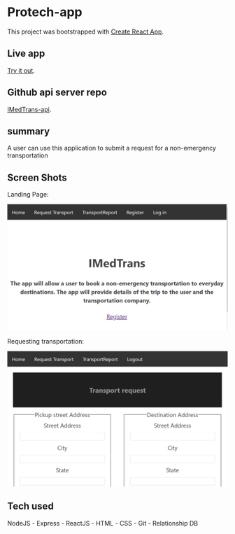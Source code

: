 # Protech-app

This project was bootstrapped with [Create React App](https://github.com/facebook/create-react-app).

## Live app

[Try it out](https://protech-app.vercel.app/collection).

## Github api server repo

[IMedTrans-api](https://github.com/dadetifa1/ImedTrans-api).

## summary

A user can use this application to submit a request for a non-emergency transportation

## Screen Shots

Landing Page:

![Landing Page](screen_shots/Landing_page.jpg)

Requesting transportation:

![sample results](screen_shots/Transport_request.jpg)

## Tech used

NodeJS - Express - ReactJS - HTML - CSS - Git - Relationship DB
